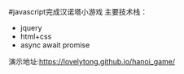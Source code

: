 #javascript完成汉诺塔小游戏
主要技术栈：
* jquery
* html+css
* async await promise

演示地址:https://lovelytong.github.io/hanoi_game/
